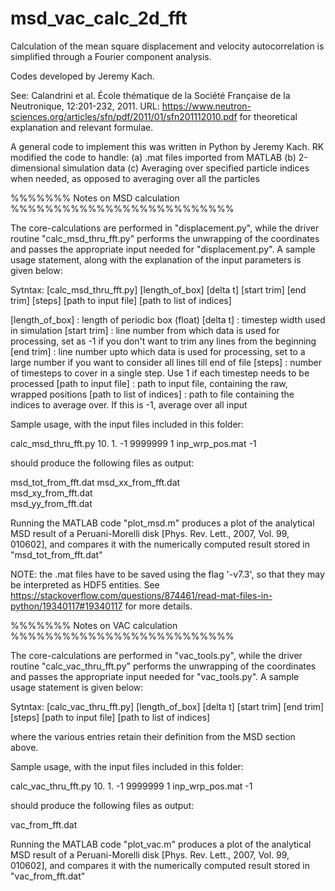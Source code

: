 # msd_vac_calc_2d_fft

Calculation of the mean square displacement and velocity autocorrelation is simplified through a Fourier component analysis.

Codes developed by Jeremy Kach.
 
See: Calandrini et al. École thématique de la Société
    Française de la Neutronique, 12:201-232, 2011. URL: https://www.neutron-sciences.org/articles/sfn/pdf/2011/01/sfn201112010.pdf 
for theoretical explanation and relevant formulae.

A general code to implement this was written in 
Python by Jeremy Kach. RK modified the code to handle: 
                (a) .mat files imported from MATLAB 
                (b) 2-dimensional simulation data
                (c) Averaging over specified particle indices when needed, as opposed to 
                    averaging over all the particles
                    
%%%%%%% Notes on MSD calculation %%%%%%%%%%%%%%%%%%%%%%%%%%                    
                    

The core-calculations are performed in "displacement.py", while the driver routine "calc_msd_thru_fft.py" performs the unwrapping of the coordinates and passes the appropriate input needed for "displacement.py". A sample usage statement, along with the explanation of the input parameters is given below:

Sytntax: [calc_msd_thru_fft.py] [length_of_box] [delta t] [start trim] [end trim] [steps] [path to input file] [path to list of indices]

[length_of_box]           : length of periodic box (float)
[delta t]                 : timestep width used in simulation
[start trim]              : line number from which data is used for processing, set as -1 if you don't want to trim any lines from the beginning
[end trim]	          : line number upto which data is used for processing, set to a large number if you want to consider all lines till end of file
[steps]                   : number of timesteps to cover in a single step. Use 1 if each timestep needs to be processed
[path to input file]      : path to input file, containing the raw, wrapped positions
[path to list of indices] : path to file containing the indices to average over. If this is -1, average over all input

Sample usage, with the input files included in this folder:

calc_msd_thru_fft.py 10. 1. -1 9999999 1 inp_wrp_pos.mat -1

should produce the following files as output:

msd_tot_from_fft.dat 
msd_xx_from_fft.dat  
msd_xy_from_fft.dat  
msd_yy_from_fft.dat 

Running the MATLAB code "plot_msd.m" produces a plot of the analytical MSD result of a Peruani-Morelli disk [Phys. Rev. Lett., 2007, Vol. 99, 010602], and compares it with the numerically computed result stored in "msd_tot_from_fft.dat"

NOTE: the .mat files have to be saved using the flag '-v7.3', so that they may be interpreted as HDF5 entities. See
https://stackoverflow.com/questions/874461/read-mat-files-in-python/19340117#19340117
for more details.

%%%%%%% Notes on VAC calculation %%%%%%%%%%%%%%%%%%%%%%%%%%        

The core-calculations are performed in "vac_tools.py", while the driver routine "calc_vac_thru_fft.py" performs the unwrapping of the coordinates and passes the appropriate input needed for "vac_tools.py". A sample usage statement is given below:

Sytntax: [calc_vac_thru_fft.py] [length_of_box] [delta t] [start trim] [end trim] [steps] [path to input file] [path to list of indices]

where the various entries retain their definition from the MSD section above.

Sample usage, with the input files included in this folder:

calc_vac_thru_fft.py 10. 1. -1 9999999 1 inp_wrp_pos.mat -1

should produce the following files as output:

vac_from_fft.dat 

Running the MATLAB code "plot_vac.m" produces a plot of the analytical MSD result of a Peruani-Morelli disk [Phys. Rev. Lett., 2007, Vol. 99, 010602], and compares it with the numerically computed result stored in "vac_from_fft.dat"


